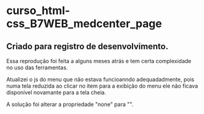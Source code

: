 # curso_html-css_B7WEB_medcenter_page

## Criado para registro de desenvolvimento.

Essa reprodução foi feita a alguns meses atrás e tem certa complexidade no uso das ferramentas.

Atualizei o js do menu que não estava funcioanndo adequadadmente, pois numa tela reduzida ao clicar no item para a exibição do menu ele não ficava disponível
novamante para a tela cheia.

A solução foi alterar a propriedade "none" para "".
